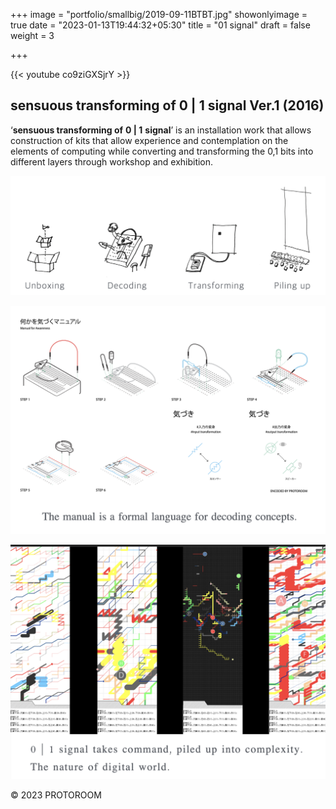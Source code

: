 +++
image = "portfolio/smallbig/2019-09-11BTBT.jpg"
showonlyimage = true
date = "2023-01-13T19:44:32+05:30"
title = "01 signal"
draft = false
weight = 3

+++



{{< youtube co9ziGXSjrY >}}
## <!--more-->

## sensuous transforming of 0 | 1 signal Ver.1 (2016)

‘**sensuous transforming of** **0 | 1** **signal**’ is an installation work that allows construction of kits
 that allow experience and contemplation on the elements of computing while converting and transforming the 0,1 bits into different layers through workshop and exhibition.

<!--more-->

![o1signal-0](./o1signal-0.png)

<!--more-->

![o1signal-1](./o1signal-1.png)

<!--more-->



![o1signal-2](./o1signal-2.png)



© 2023 PROTOROOM
